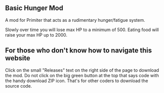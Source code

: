 ## Basic Hunger Mod

A mod for Primiter that acts as a rudimentary hunger/fatigue system.

Slowly over time you will lose max HP to a minimum of 500.
Eating food will raise your max HP up to 2000.




## For those who don't know how to navigate this website

Click on the small "Releases" text on the right side of the page to download the mod.
Do not click on the big green button at the top that says code with the handy download ZIP icon. That's for other coders to download the source code.
